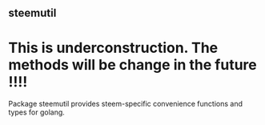 steemutil
---

# This is underconstruction. The methods will be change in the future !!!!

Package steemutil provides steem-specific convenience functions and types for golang.
